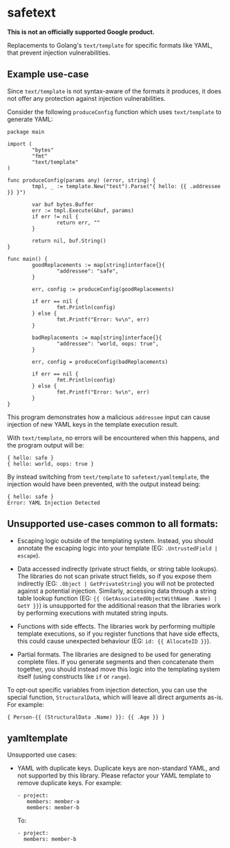 # safetext

**This is not an officially supported Google product.**

Replacements to Golang's `text/template` for specific formats like YAML, that prevent injection vulnerabilities.

## Example use-case

Since `text/template` is not syntax-aware of the formats it produces, it does not offer any protection against injection vulnerabilities.

Consider the following `produceConfig` function which uses `text/template` to generate YAML:

```
package main

import (
        "bytes"
        "fmt"
        "text/template"
)

func produceConfig(params any) (error, string) {
        tmpl, _ := template.New("test").Parse("{ hello: {{ .addressee }} }")

        var buf bytes.Buffer
        err := tmpl.Execute(&buf, params)
        if err != nil {
                return err, ""
        }

        return nil, buf.String()
}

func main() {
        goodReplacements := map[string]interface{}{
                "addressee": "safe",
        }

        err, config := produceConfig(goodReplacements)

        if err == nil {
                fmt.Println(config)
        } else {
                fmt.Printf("Error: %v\n", err)
        }

        badReplacements := map[string]interface{}{
                "addressee": "world, oops: true",
        }

        err, config = produceConfig(badReplacements)

        if err == nil {
                fmt.Println(config)
        } else {
                fmt.Printf("Error: %v\n", err)
        }
}
```

This program demonstrates how a malicious `addressee` input can cause injection of new YAML keys in the template execution result.

With `text/template`, no errors will be encountered when this happens, and the program output will be:

```
{ hello: safe }
{ hello: world, oops: true }
```

By instead switching from `text/template` to `safetext/yamltemplate`, the injection would have been prevented, with the output instead being:

```
{ hello: safe }
Error: YAML Injection Detected
```

## Unsupported use-cases common to all formats:

-   Escaping logic outside of the templating system. Instead, you should
    annotate the escaping logic into your template (EG: `.UntrustedField |
    escape`).

-   Data accessed indirectly (private struct fields, or string table lookups).
    The libraries do not scan private struct fields, so if you expose them
    indirectly (EG: `.Object | GetPrivateString`) you will not be protected
    against a potential injection. Similarly, accessing data through a string
    table lookup function (EG: `{{ (GetAssociatedObjectWithName .Name) | GetY
    }}`) is unsupported for the additional reason that the libraries work by
    performing executions with mutated string inputs.

-   Functions with side effects. The libraries work by performing multiple
    template executions, so if you register functions that have side effects,
    this could cause unexpected behaviour (EG: `id: {{ AllocateID }}`).

-   Partial formats. The libraries are designed to be used for generating
    complete files. If you generate segments and then concatenate them together,
    you should instead move this logic into the templating system itself (using
    constructs like `if` or `range`).

To opt-out specific variables from injection detection, you can use the special
function, `StructuralData`, which will leave all direct arguments as-is. For
example:

```
{ Person-{{ (StructuralData .Name) }}: {{ .Age }} }
```

## yamltemplate

Unsupported use cases:

-   YAML with duplicate keys. Duplicate keys are non-standard YAML, and not supported by this library.
    Please refactor your YAML template to remove duplicate keys. For example:

    ```
    - project:
       members: member-a
       members: member-b
    ```

    To:

    ```
    - project:
      members: member-b
    ```
